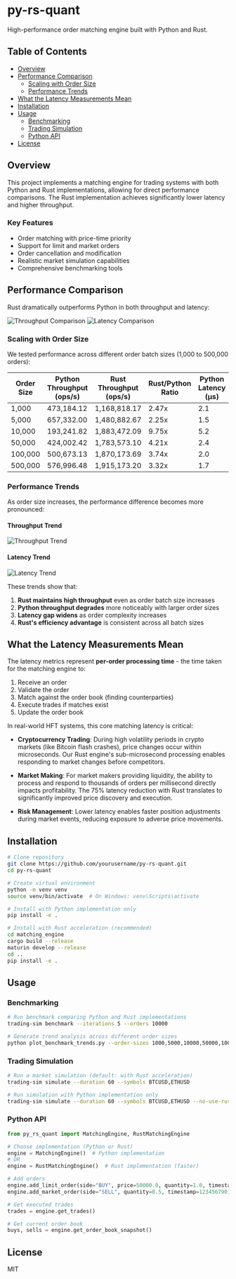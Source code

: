 # py-rs-quant

High-performance order matching engine built with Python and Rust.

## Table of Contents

- [Overview](#overview)
- [Performance Comparison](#performance-comparison)
  - [Scaling with Order Size](#scaling-with-order-size)
  - [Performance Trends](#performance-trends)
- [What the Latency Measurements Mean](#what-the-latency-measurements-mean)
- [Installation](#installation)
- [Usage](#usage)
  - [Benchmarking](#benchmarking)
  - [Trading Simulation](#trading-simulation)
  - [Python API](#python-api)
- [License](#license)

## Overview

This project implements a matching engine for trading systems with both Python and Rust implementations, allowing for direct performance comparisons. The Rust implementation achieves significantly lower latency and higher throughput.

### Key Features

- Order matching with price-time priority
- Support for limit and market orders
- Order cancellation and modification
- Realistic market simulation capabilities
- Comprehensive benchmarking tools

## Performance Comparison

Rust dramatically outperforms Python in both throughput and latency:

![Throughput Comparison](benchmark_charts/throughput_comparison.png)
![Latency Comparison](benchmark_charts/latency_comparison.png)

### Scaling with Order Size

We tested performance across different order batch sizes (1,000 to 500,000 orders):

| Order Size | Python Throughput (ops/s) | Rust Throughput (ops/s) | Rust/Python Ratio | Python Latency (µs) | Rust Latency (µs) | Latency Improvement |
|------------|---------------------------|-------------------------|------------------|---------------------|-------------------|---------------------|
| 1,000 | 473,184.12 | 1,168,818.17 | 2.47x | 2.1 | 0.9 | 59.5% |
| 5,000 | 657,332.00 | 1,480,882.67 | 2.25x | 1.5 | 0.7 | 55.6% |
| 10,000 | 193,241.82 | 1,883,472.09 | 9.75x | 5.2 | 0.5 | 89.7% |
| 50,000 | 424,002.42 | 1,783,573.10 | 4.21x | 2.4 | 0.6 | 76.2% |
| 100,000 | 500,673.13 | 1,870,173.69 | 3.74x | 2.0 | 0.5 | 73.2% |
| 500,000 | 576,996.48 | 1,915,173.20 | 3.32x | 1.7 | 0.5 | 69.9% |

### Performance Trends

As order size increases, the performance difference becomes more pronounced:

#### Throughput Trend
![Throughput Trend](benchmark_trends_readme/throughput_trend.png)

#### Latency Trend
![Latency Trend](benchmark_trends_readme/latency_trend.png)

These trends show that:

1. **Rust maintains high throughput** even as order batch size increases
2. **Python throughput degrades** more noticeably with larger order sizes
3. **Latency gap widens** as order complexity increases
4. **Rust's efficiency advantage** is consistent across all batch sizes

## What the Latency Measurements Mean

The latency metrics represent **per-order processing time** - the time taken for the matching engine to:

1. Receive an order
2. Validate the order
3. Match against the order book (finding counterparties)
4. Execute trades if matches exist
5. Update the order book

In real-world HFT systems, this core matching latency is critical:

- **Cryptocurrency Trading**: During high volatility periods in crypto markets (like Bitcoin flash crashes), price changes occur within microseconds. Our Rust engine's sub-microsecond processing enables responding to market changes before competitors.

- **Market Making**: For market makers providing liquidity, the ability to process and respond to thousands of orders per millisecond directly impacts profitability. The 75% latency reduction with Rust translates to significantly improved price discovery and execution.

- **Risk Management**: Lower latency enables faster position adjustments during market events, reducing exposure to adverse price movements.

## Installation

```bash
# Clone repository
git clone https://github.com/yourusername/py-rs-quant.git
cd py-rs-quant

# Create virtual environment
python -m venv venv
source venv/bin/activate  # On Windows: venv\Scripts\activate

# Install with Python implementation only
pip install -e .

# Install with Rust acceleration (recommended)
cd matching_engine
cargo build --release
maturin develop --release
cd ..
pip install -e .
```

## Usage

### Benchmarking

```bash
# Run benchmark comparing Python and Rust implementations
trading-sim benchmark --iterations 5 --orders 10000

# Generate trend analysis across different order sizes
python plot_benchmark_trends.py --order-sizes 1000,5000,10000,50000,100000,500000
```

### Trading Simulation

```bash
# Run a market simulation (default: with Rust acceleration)
trading-sim simulate --duration 60 --symbols BTCUSD,ETHUSD

# Run simulation with Python implementation only
trading-sim simulate --duration 60 --symbols BTCUSD,ETHUSD --no-use-rust
```

### Python API

```python
from py_rs_quant import MatchingEngine, RustMatchingEngine

# Choose implementation (Python or Rust)
engine = MatchingEngine()  # Python implementation
# OR
engine = RustMatchingEngine()  # Rust implementation (faster)

# Add orders
engine.add_limit_order(side="BUY", price=50000.0, quantity=1.0, timestamp=123456789)
engine.add_market_order(side="SELL", quantity=0.5, timestamp=123456790)

# Get executed trades
trades = engine.get_trades()

# Get current order book
buys, sells = engine.get_order_book_snapshot()
```

## License

MIT 